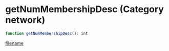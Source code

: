 # getNumMembershipDesc (Category network)

```js
function getNumMembershipDesc(): int
```

[filename](getNumMembershipDesc_m.md ':include')
